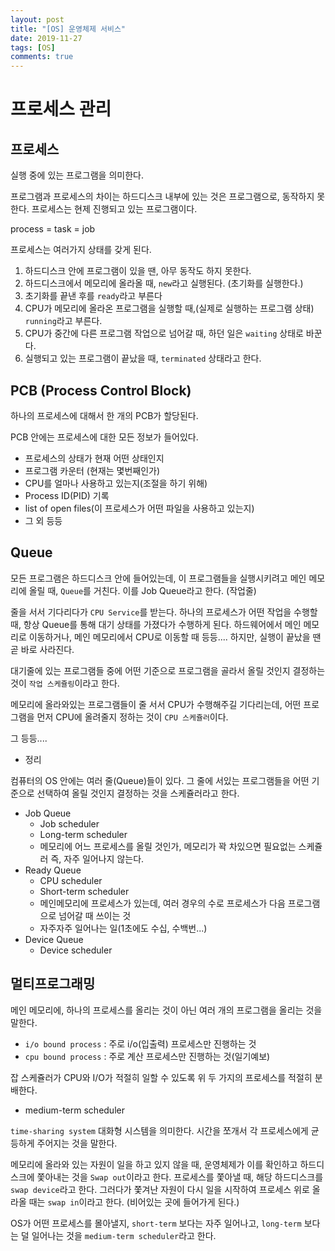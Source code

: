```yaml
---
layout: post
title: "[OS] 운영체제 서비스"
date: 2019-11-27
tags: [OS]
comments: true
---
```


# 프로세스 관리

## 프로세스

실행 중에 있는 프로그램을 의미한다.

프로그램과 프로세스의 차이는 하드디스크 내부에 있는 것은 프로그램으로, 동작하지 못한다. 프로세스는 현제 진행되고 있는 프로그램이다.

process = task = job

프로세스는 여러가지 상태를 갖게 된다.

1. 하드디스크 안에 프로그램이 있을 땐, 아무 동작도 하지 못한다.
2. 하드디스크에서 메모리에 올라올 때, `new`라고 실행된다. (초기화를 실행한다.)
3. 초기화를 끝낸 후를 `ready`라고 부른다
4. CPU가 메모리에 올라온 프로그램을 실행할 때,(실제로 실행하는 프로그램 상태) `running`라고 부른다.
5. CPU가 중간에 다른 프로그램 작업으로 넘어갈 때, 하던 일은 `waiting` 상태로 바꾼다.
6. 실행되고 있는 프로그램이 끝났을 때,  `terminated` 상태라고 한다.

## PCB (Process Control Block)

하나의 프로세스에 대해서 한 개의 PCB가 할당된다.

PCB 안에는 프로세스에 대한 모든 정보가 들어있다.

- 프로세스의 상태가 현재 어떤 상태인지
- 프로그램 카운터 (현재는 몇번째인가)
- CPU를 얼마나 사용하고 있는지(조절을 하기 위해)
- Process ID(PID) 기록
- list of open files(이 프로세스가 어떤 파일을 사용하고 있는지)
- 그 외 등등

## Queue

모든 프로그램은 하드디스크 안에 들어있는데, 이 프로그램들을 실행시키려고 메인 메모리에 올릴 때, `Queue`를 거친다. 이를 Job Queue라고 한다. (작업줄)

줄을 서서 기다리다가 `CPU Service`를 받는다. 하나의 프로세스가 어떤 작업을 수행할 때, 항상 Queue를 통해 대기 상태를 가졌다가 수행하게 된다. 하드웨어에서 메인 메모리로 이동하거나, 메인 메모리에서 CPU로 이동할 때 등등.... 하지만, 실행이 끝났을 땐 곧 바로 사라진다.

대기줄에 있는 프로그램들 중에 어떤 기준으로 프로그램을 골라서 올릴 것인지 결정하는 것이 `작업 스케쥴링`이라고 한다.

메모리에 올라와있는 프로그램들이 줄 서서 CPU가 수행해주길 기다리는데, 어떤 프로그램을 먼저 CPU에 올려줄지 정하는 것이 `CPU 스케쥴러`이다.

그 등등....

* 정리

컴퓨터의 OS 안에는 여러 줄(Queue)들이 있다. 그 줄에 서있는 프로그램들을 어떤 기준으로 선택하여 올릴 것인지 결정하는 것을 스케쥴러라고 한다.

- Job Queue
    - Job scheduler
    - Long-term scheduler
    - 메모리에 어느 프로세스를 올릴 것인가, 메모리가 꽉 차있으면 필요없는 스케쥴러 즉, 자주 일어나지 않는다.
- Ready Queue
    - CPU scheduler
    - Short-term scheduler
    - 메인메모리에 프로세스가 있는데, 여러 경우의 수로 프로세스가 다음 프로그램으로 넘어갈 때 쓰이는 것
    - 자주자주 일어나는 일(1초에도 수십, 수백번...)
- Device Queue
    - Device scheduler

## 멀티프로그래밍

메인 메모리에, 하나의 프로세스를 올리는 것이 아닌 여러 개의 프로그램을 올리는 것을 말한다.

* `i/o bound process` : 주로 i/o(입출력) 프로세스만 진행하는 것
* `cpu bound process` : 주로 계산 프로세스만 진행하는 것(일기예보)

잡 스케쥴러가 CPU와 I/O가 적절히 일할 수 있도록 위 두 가지의 프로세스를 적절히 분배한다.

* medium-term scheduler 

`time-sharing system` 대화형 시스템을 의미한다. 시간을 쪼개서 각 프로세스에게 균등하게 주어지는 것을 말한다.

메모리에 올라와 있는 자원이 일을 하고 있지 않을 때, 운영체제가 이를 확인하고 하드디스크에 쫓아내는 것을 `Swap out`이라고 한다. 프로세스를 쫓아낼 때, 해당 하드디스크를 `swap device`라고 한다. 그러다가 쫓겨난 자원이 다시 일을 시작하여 프로세스 위로 올라올 때는 `swap in`이라고 한다. (비어있는 곳에 들어가게 된다.)

OS가 어떤 프로세스를 몰아낼지, `short-term` 보다는 자주 일어나고, `long-term` 보다는 덜 일어나는 것을 `medium-term scheduler`라고 한다.